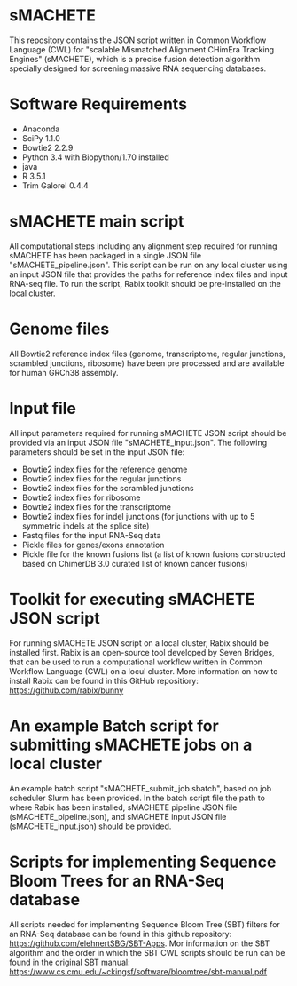 # sMACHETE

This repository contains the JSON script written in Common Workflow Language (CWL) for "scalable Mismatched Alignment CHimEra Tracking Engines"  (sMACHETE), which is a precise fusion detection algorithm specially designed for screening massive RNA sequencing databases. 

# Software Requirements

- Anaconda
- SciPy 1.1.0
- Bowtie2 2.2.9
- Python 3.4 with Biopython/1.70 installed
- java
- R 3.5.1
- Trim Galore! 0.4.4
# sMACHETE main script

All computational steps including any alignment step required for running sMACHETE has been packaged in a single JSON file "sMACHETE_pipeline.json". This script can be run on any local cluster using an input JSON file that provides the paths for reference index files and input RNA-seq file. To run the script, Rabix toolkit should be pre-installed on the local cluster.  
# Genome files

All Bowtie2 reference index files (genome, transcriptome, regular junctions, scrambled junctions, ribosome) have been pre processed and are available for human GRCh38 assembly. 

# Input file

All input parameters required for running sMACHETE JSON script should be provided via an input JSON file "sMACHETE_input.json". The following parameters should be set in the input JSON file:

- Bowtie2 index files for the reference genome
- Bowtie2 index files for the regular junctions
- Bowtie2 index files for the scrambled junctions
- Bowtie2 index files for ribosome
- Bowtie2 index files for the transcriptome
- Bowtie2 index files for indel junctions (for junctions with up to 5 symmetric indels at the splice site)
- Fastq files for the input RNA-Seq data
- Pickle files for genes/exons annotation
- Pickle file for the known fusions list (a list of known fusions constructed based on ChimerDB 3.0 curated list of known cancer fusions)

# Toolkit for executing sMACHETE JSON script

For running sMACHETE JSON script on a local cluster, Rabix should be installed first. Rabix is an open-source tool developed by Seven Bridges, that can be used to run a computational workflow written in Common Workflow Language (CWL) on a locul cluster. More information on how to install Rabix can be found in this GitHub repositiory: https://github.com/rabix/bunny  

# An example Batch script for submitting sMACHETE jobs on a local cluster

An example batch script "sMACHETE_submit_job.sbatch", based on job scheduler Slurm has been provided. In the batch script file the path to where Rabix has been installed, sMACHETE pipeline JSON file (sMACHETE_pipeline.json), and sMACHETE input JSON file (sMACHETE_input.json) should be provided. 

# Scripts for implementing Sequence Bloom Trees for an RNA-Seq database

All scripts needed for implementing Sequence Bloom Tree (SBT) filters for an RNA-Seq database can be found in this github repository: https://github.com/elehnertSBG/SBT-Apps. Mor information on the SBT algorithm and the order in which the SBT CWL scripts should be run can be found in the original SBT manual: https://www.cs.cmu.edu/~ckingsf/software/bloomtree/sbt-manual.pdf 
